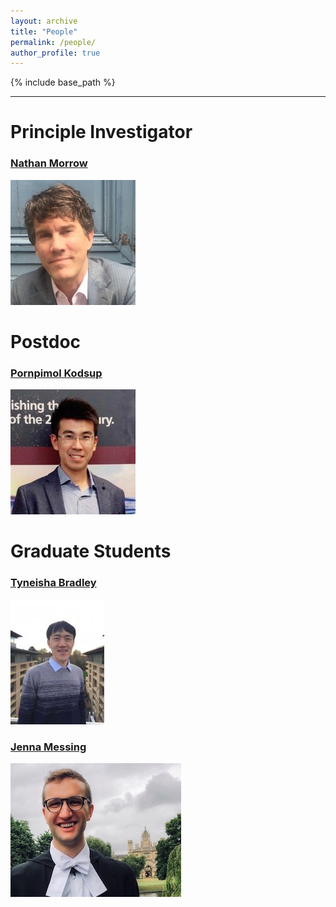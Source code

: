 ```yaml
---
layout: archive
title: "People"
permalink: /people/
author_profile: true
---
```


{% include base_path %}


----------

Principle Investigator
======

### [Nathan Morrow](https://sph.tulane.edu/ihsd/nathan-morrow)
![alt text](/images/rob.jpg "Rob Hetland")

Postdoc
======

### [Pornpimol Kodsup](https://www.linkedin.com/in/pornpimol-kodsup-ms-mph-2a0318150/)
![alt text](/images/lixin.jpg "Lixin Qu")

Graduate Students
======

### [Tyneisha Bradley](https://www.linkedin.com/in/tyneisha-bradley-5a5750117/)
![alt text](/images/jl2158.jpg "Jinliang Liu")

### [Jenna Messing](https://www.linkedin.com/in/jennamessing/)
![alt text](/images/Aaron.jpg "Aaron Wienkers")
